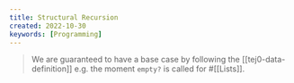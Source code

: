 ```yaml
---
title: Structural Recursion
created: 2022-10-30
keywords: [Programming]
---
```


> We are guaranteed to have a base case by following the [[tej0-data-definition]] e.g. the moment `empty?` is called for #[[Lists]].
